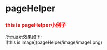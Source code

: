 # pageHelper

<h3 style="color:red;">this is pageHelper小例子</h3>
所示展示效果如下:<br/>
![this is image](pageHelper/image/image1.png)
